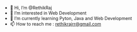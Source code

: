 - 👋 Hi, I’m @RethikRaj
- 👀 I’m interested in Web Development
- 🌱 I’m currently learning Pyton, Java and Web Development
- 📫 How to reach me : rethikrajrr@gmail.com

